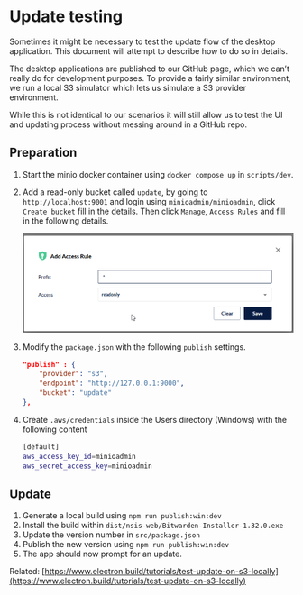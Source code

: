 # Update testing

Sometimes it might be necessary to test the update flow of the desktop application. This document
will attempt to describe how to do so in details.

The desktop applications are published to our GitHub page, which we can’t really do for development
purposes. To provide a fairly similar environment, we run a local S3 simulator which lets us
simulate a S3 provider environment.

While this is not identical to our scenarios it will still allow us to test the UI and updating
process without messing around in a GitHub repo.

## Preparation

1.  Start the minio docker container using `docker compose up` in `scripts/dev`.
2.  Add a read-only bucket called `update`, by going to `http://localhost:9001` and login using
    `minioadmin/minioadmin`, click `Create bucket` fill in the details. Then click `Manage`,
    `Access Rules` and fill in the following details.

    ![](./minio-access-rule.png)

3.  Modify the `package.json` with the following `publish` settings.

    ```json
    "publish" : {
        "provider": "s3",
        "endpoint": "http://127.0.0.1:9000",
        "bucket": "update"
    },
    ```

4.  Create `.aws/credentials` inside the Users directory (Windows) with the following content

    ```bash
    [default]
    aws_access_key_id=minioadmin
    aws_secret_access_key=minioadmin
    ```

## Update

1.  Generate a local build using `npm run publish:win:dev`
2.  Install the build within `dist/nsis-web/Bitwarden-Installer-1.32.0.exe`
3.  Update the version number in `src/package.json`
4.  Publish the new version using `npm run publish:win:dev`
5.  The app should now prompt for an update.

Related:
[https://www.electron.build/tutorials/test-update-on-s3-locally](https://www.electron.build/tutorials/test-update-on-s3-locally)
